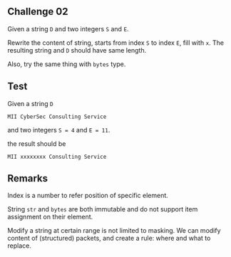 ## Challenge 02

Given a string `D` and two integers `S` and `E`.

Rewrite the content of string, starts from index `S` to index `E`, fill with `x`. The resulting string and `D` should have same length.

Also, try the same thing with `bytes` type.

## Test

Given a string `D`

```
MII CyberSec Consulting Service
```

and two integers `S = 4` and `E = 11`.

the result should be

```
MII xxxxxxxx Consulting Service
```

## Remarks

Index is a number to refer position of specific element.

String `str` and `bytes` are both immutable and do not support item assignment on their element.

Modify a string at certain range is not limited to masking. We can modify content of (structured) packets, and create a rule: where and what to replace.